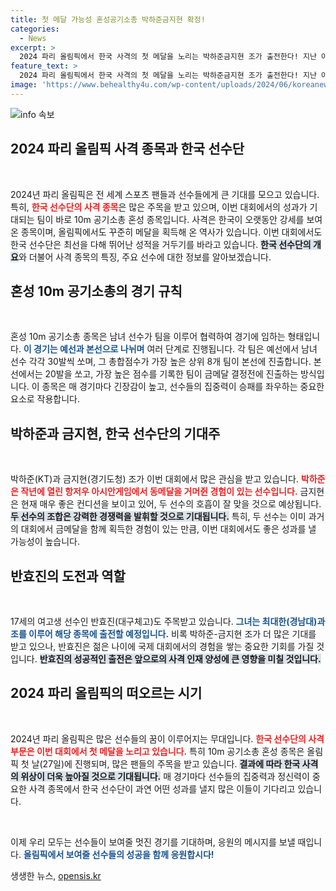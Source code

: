 ```yaml
---
title: 첫 메달 가능성 혼성공기소총 박하준금지현 확정!
categories:
  - News
excerpt: >
  2024 파리 올림픽에서 한국 사격의 첫 메달을 노리는 박하준금지현 조가 출전한다! 지난 아시안게임 동메달의 기세를 이어, 두 선수의 호흡이 메달을 불러올 수 있을지 주목된다.
feature_text: >
  2024 파리 올림픽에서 한국 사격의 첫 메달을 노리는 박하준금지현 조가 출전한다! 지난 아시안게임 동메달의 기세를 이어, 두 선수의 호흡이 메달을 불러올 수 있을지 주목된다.
image: 'https://www.behealthy4u.com/wp-content/uploads/2024/06/koreanews.jpg'
---
```


<p><img src="https://www.behealthy4u.com/wp-content/uploads/2024/06/koreanews.jpg" alt="info 속보" /></p>

<h2 data-ke-size="size26">2024 파리 올림픽 사격 종목과 한국 선수단</h2>

<p data-ke-size="size16">&nbsp;</p>

<p>2024년 파리 올림픽은 전 세계 스포츠 팬들과 선수들에게 큰 기대를 모으고 있습니다. 특히, <b><span style="color: #ee2323;">한국 선수단의 사격 종목</span></b>은 많은 주목을 받고 있으며, 이번 대회에서의 성과가 기대되는 팀이 바로 10m 공기소총 혼성 종목입니다. 사격은 한국이 오랫동안 강세를 보여온 종목이며, 올림픽에서도 꾸준히 메달을 획득해 온 역사가 있습니다. 이번 대회에서도 한국 선수단은 최선을 다해 뛰어난 성적을 거두기를 바라고 있습니다. <b><span style="background-color: #21538527;">한국 선수단의 개요</span></b>와 더불어 사격 종목의 특징, 주요 선수에 대한 정보를 알아보겠습니다.</p>

<h2 data-ke-size="size26">혼성 10m 공기소총의 경기 규칙</h2>

<p data-ke-size="size16">&nbsp;</p>

<p>혼성 10m 공기소총 종목은 남녀 선수가 팀을 이루어 협력하여 경기에 임하는 형태입니다. <b><span style="color: #1a5490;">이 경기는 예선과 본선으로 나뉘며</span></b> 여러 단계로 진행됩니다. 각 팀은 예선에서 남녀 선수 각각 30발씩 쏘며, 그 총합점수가 가장 높은 상위 8개 팀이 본선에 진출합니다. 본선에서는 20발을 쏘고, 가장 높은 점수를 기록한 팀이 금메달 결정전에 진출하는 방식입니다. 이 종목은 매 경기마다 긴장감이 높고, 선수들의 집중력이 승패를 좌우하는 중요한 요소로 작용합니다.</p>

<h2 data-ke-size="size26">박하준과 금지현, 한국 선수단의 기대주</h2>

<p data-ke-size="size16">&nbsp;</p>

<p>박하준(KT)과 금지현(경기도청) 조가 이번 대회에서 많은 관심을 받고 있습니다. <b><span style="color: #ee2323;">박하준은 작년에 열린 항저우 아시안게임에서 동메달을 거머쥔 경험이 있는 선수입니다.</span></b> 금지현은 현재 매우 좋은 컨디션을 보이고 있어, 두 선수의 호흡이 잘 맞을 것으로 예상됩니다. <b><span style="background-color: #21538527;">두 선수의 조합은 강력한 경쟁력을 발휘할 것으로 기대됩니다.</span></b> 특히, 두 선수는 이미 과거의 대회에서 금메달을 함께 획득한 경험이 있는 만큼, 이번 대회에서도 좋은 성과를 낼 가능성이 높습니다.</p>

<h2 data-ke-size="size26">반효진의 도전과 역할</h2>

<p data-ke-size="size16">&nbsp;</p>

<p>17세의 여고생 선수인 반효진(대구체고)도 주목받고 있습니다. <b><span style="color: #1a5490;">그녀는 최대한(경남대)과 조를 이루어 해당 종목에 출전할 예정입니다.</span></b> 비록 박하준-금지현 조가 더 많은 기대를 받고 있으나, 반효진은 젊은 나이에 국제 대회에서의 경험을 쌓는 중요한 기회를 가질 것입니다. <b><span style="background-color: #21538527;">반효진의 성공적인 출전은 앞으로의 사격 인재 양성에 큰 영향을 미칠 것입니다.</span></b></p>

<h2 data-ke-size="size26">2024 파리 올림픽의 떠오르는 시기</h2>

<p data-ke-size="size16">&nbsp;</p>

<p>2024년 파리 올림픽은 많은 선수들의 꿈이 이루어지는 무대입니다. <b><span style="color: #ee2323;">한국 선수단의 사격 부문은 이번 대회에서 첫 메달을 노리고 있습니다.</span></b> 특히 10m 공기소총 혼성 종목은 올림픽 첫 날(27일)에 진행되며, 많은 팬들의 주목을 받고 있습니다. <b><span style="background-color: #21538527;">결과에 따라 한국 사격의 위상이 더욱 높아질 것으로 기대됩니다.</span></b> 매 경기마다 선수들의 집중력과 정신력이 중요한 사격 종목에서 한국 선수단이 과연 어떤 성과를 낼지 많은 이들이 기다리고 있습니다. </p>

<p data-ke-size="size16">&nbsp;</p>

<p>이제 우리 모두는 선수들이 보여줄 멋진 경기를 기대하며, 응원의 메시지를 보낼 때입니다. <b><span style="color: #1a5490;">올림픽에서 보여줄 선수들의 성공을 함께 응원합시다!</span></b></p>
생생한 뉴스, <a href="https://opensis.kr" rel="dofollow">opensis.kr</a>


